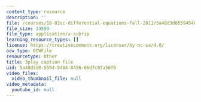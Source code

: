 ```yaml
---
content_type: resource
description: ''
file: /courses/18-03sc-differential-equations-fall-2011/5a48d3d055945484845666d7c0fa56f0_v4YcejwdQC0.vtt
file_size: 14599
file_type: application/x-subrip
learning_resource_types: []
license: https://creativecommons.org/licenses/by-nc-sa/4.0/
ocw_type: OCWFile
resourcetype: Other
title: 3play caption file
uid: 5a48d3d0-5594-5484-8456-66d7c0fa56f0
video_files:
  video_thumbnail_file: null
video_metadata:
  youtube_id: null
---
```


